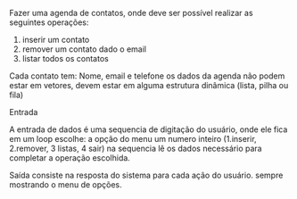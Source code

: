 Fazer uma agenda de contatos, onde deve ser possível realizar as seguintes operações:

1. inserir um contato
2. remover um contato dado o email
3. listar todos os contatos

Cada contato tem: Nome, email e telefone
os dados da agenda não podem estar em vetores, devem estar em alguma estrutura dinâmica (lista, pilha ou fila)

Entrada

A entrada de dados é uma sequencia de digitação do usuário, onde ele fica em um loop escolhe:
a opção do menu um numero inteiro (1.inserir, 2.remover, 3 listas, 4 sair)
na sequencia lê os dados necessário para completar a operação escolhida.

Saída
consiste na resposta do sistema para cada ação do usuário. sempre mostrando o menu de opções.